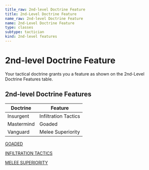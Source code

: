 ```yaml
---
title_raw: 2nd-level Doctrine Feature
title: 2nd-Level Doctrine Feature
name_raw: 2nd-level Doctrine Feature
name: 2nd-Level Doctrine Feature
type: classes
subtype: tactician
kind: 2nd-level features
---
```


# 2nd-level Doctrine Feature

Your tactical doctrine grants you a feature as shown on the 2nd-Level Doctrine Features table.

## 2nd-level Doctrine Features

| Doctrine   | Feature              |
| ---------- | -------------------- |
| Insurgent  | Infiltration Tactics |
| Mastermind | Goaded               |
| Vanguard   | Melee Superiority    |

[GOADED](./Goaded.md)

[INFILTRATION TACTICS](./Infiltration%20Tactics.md)

[MELEE SUPERIORITY](./Melee%20Superiority.md)
